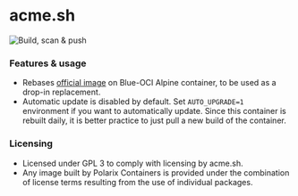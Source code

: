 # acme.sh

![Build, scan & push](https://github.com/Polarix-Containers/acme.sh/actions/workflows/build.yml/badge.svg)

### Features & usage
- Rebases [official image](https://github.com/docker-library/postgres) on Blue-OCI Alpine container, to be used as a drop-in replacement.
- Automatic update is disabled by default. Set `AUTO_UPGRADE=1` environment if you want to automatically update. Since this container is rebuilt daily, it is better practice to just pull a new build of the container.

### Licensing
- Licensed under GPL 3 to comply with licensing by acme.sh.
- Any image built by Polarix Containers is provided under the combination of license terms resulting from the use of individual packages.

